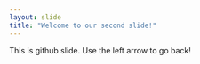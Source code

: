 ```yaml
---
layout: slide
title: "Welcome to our second slide!"
---
```

This is github slide.
Use the left arrow to go back!
